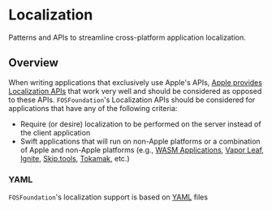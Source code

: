 # Localization

Patterns and APIs to streamline cross-platform application localization.

## Overview

When writing applications that exclusively use Apple's APIs, [Apple provides Localization APIs](https://developer.apple.com/localization/) that work very well and should be considered as opposed to these APIs.  ``FOSFoundation``'s Localization APIs should be considered for applications that have any of the following criteria:

- Require (or desire) localization to be performed on the server instead of the client application
- Swift applications that will run on non-Apple platforms or a combination of Apple and non-Apple platforms (e.g., [WASM Applications](https://swiftwasm.org/), [Vapor Leaf](https://docs.vapor.codes/leaf/getting-started/), [Ignite](https://github.com/twostraws/Ignite), [Skip.tools](https://skip.tools), [Tokamak](https://github.com/TokamakUI/Tokamak), etc.)

### YAML

``FOSFoundation``'s localization support is based on [YAML](https://yaml.org) files
